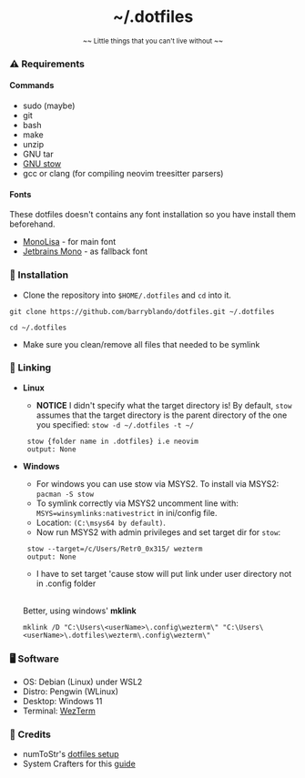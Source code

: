 <h1 align="center">~/.dotfiles</h1>

<p align="center"><sub>~~ Little things that you can't live without ~~</sub></p>

### ⚠️ Requirements

#### Commands

- sudo (maybe)
- git
- bash
- make
- unzip
- GNU tar
- [GNU stow](https://github.com/aspiers/stow)
- gcc or clang (for compiling neovim treesitter parsers)

#### Fonts

These dotfiles doesn't contains any font installation so you have install them beforehand.

- [MonoLisa](https://www.monolisa.dev/) - for main font
- [Jetbrains Mono](https://www.jetbrains.com/lp/mono/) - as fallback font

### 🚀 Installation

- Clone the repository into `$HOME/.dotfiles` and `cd` into it.

```
git clone https://github.com/barryblando/dotfiles.git ~/.dotfiles

cd ~/.dotfiles
```

- Make sure you clean/remove all files that needed to be symlink 

### 🔗 Linking

- **Linux**
  - **NOTICE** I didn't specify what the target directory is! By default, `stow` assumes that the target directory is the parent directory of the one you specified:  `stow -d ~/.dotfiles -t ~/`
   ```shell
    stow {folder name in .dotfiles} i.e neovim
    output: None
   ```

- **Windows**
  - For windows you can use stow via MSYS2. To install via MSYS2: `pacman -S stow`
  - To symlink correctly via MSYS2 uncomment line with: `MSYS=winsymlinks:nativestrict` in ini/config file. 
   - Location: `(C:\msys64 by default)`.
  - Now run MSYS2 with admin privileges and set target dir for `stow`:

  ```shell
   stow --target=/c/Users/Retr0_0x315/ wezterm
   output: None
  ```
  - I have to set target 'cause stow will put link under user directory not in .config folder

  \
  Better, using windows' **mklink**
  
  ```shell
  mklink /D "C:\Users\<userName>\.config\wezterm\" "C:\Users\<userName>\.dotfiles\wezterm\.config\wezterm\"
  ```
### 🖥️ Software

- OS: Debian (Linux) under WSL2
- Distro: Pengwin (WLinux)
- Desktop: Windows 11
- Terminal: [WezTerm](https://wezfurlong.org/wezterm/install/linux.html)

### 🙏 Credits

- numToStr's [dotfiles setup](https://github.com/numToStr/dotfiles)
- System Crafters for this [guide](https://www.youtube.com/watch?v=CxAT1u8G7is)
